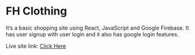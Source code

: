 # FH Clothing

It’s a basic shopping site using React, JavaScript and Google Firebase. It has user signup with user login and it also has google login features.

Live site link: [Click Here](https://fh-clothing-v1.vercel.app/)
